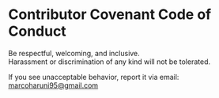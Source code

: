 # Contributor Covenant Code of Conduct

Be respectful, welcoming, and inclusive.  
Harassment or discrimination of any kind will not be tolerated.

If you see unacceptable behavior, report it via email: marcoharuni95@gmail.com
